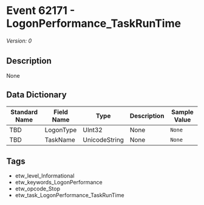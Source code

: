 # Event 62171 - LogonPerformance_TaskRunTime
###### Version: 0

## Description
None

## Data Dictionary
|Standard Name|Field Name|Type|Description|Sample Value|
|---|---|---|---|---|
|TBD|LogonType|UInt32|None|`None`|
|TBD|TaskName|UnicodeString|None|`None`|

## Tags
* etw_level_Informational
* etw_keywords_LogonPerformance
* etw_opcode_Stop
* etw_task_LogonPerformance_TaskRunTime